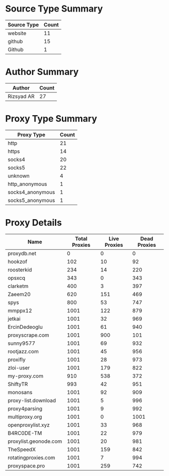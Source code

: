 # Source Type Summary

| Source Type | Count |
|-------------|-------|
| website | 11 |
| github | 15 |
| Github | 1 |


# Author Summary

| Author | Count |
|--------|-------|
| Rizsyad AR | 27 |


# Proxy Type Summary

| Proxy Type | Count |
|------------|-------|
| http | 21 |
| https | 14 |
| socks4 | 20 |
| socks5 | 22 |
| unknown | 4 |
| http_anonymous | 1 |
| socks4_anonymous | 1 |
| socks5_anonymous | 1 |


# Proxy Details

| Name | Total Proxies | Live Proxies | Dead Proxies |
|------|---------------|--------------|---------------|
| proxydb.net | 0 | 0 | 0 |
| hookzof | 102 | 10 | 92 |
| roosterkid | 234 | 14 | 220 |
| opsxcq | 343 | 0 | 343 |
| clarketm | 400 | 3 | 397 |
| Zaeem20 | 620 | 151 | 469 |
| spys | 800 | 53 | 747 |
| mmppx12 | 1001 | 122 | 879 |
| jetkai | 1001 | 32 | 969 |
| ErcinDedeoglu | 1001 | 61 | 940 |
| proxyscrape.com | 1001 | 900 | 101 |
| sunny9577 | 1001 | 69 | 932 |
| rootjazz.com | 1001 | 45 | 956 |
| proxifly | 1001 | 28 | 973 |
| zloi-user | 1001 | 179 | 822 |
| my-proxy.com | 910 | 538 | 372 |
| ShiftyTR | 993 | 42 | 951 |
| monosans | 1001 | 92 | 909 |
| proxy-list.download | 1001 | 5 | 996 |
| proxy4parsing | 1001 | 9 | 992 |
| multiproxy.org | 1001 | 0 | 1001 |
| openproxylist.xyz | 1001 | 33 | 968 |
| B4RC0DE-TM | 1001 | 22 | 979 |
| proxylist.geonode.com | 1001 | 20 | 981 |
| TheSpeedX | 1001 | 159 | 842 |
| rotatingproxies.com | 1001 | 7 | 994 |
| proxyspace.pro | 1001 | 259 | 742 |
